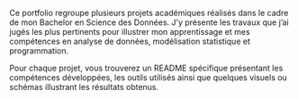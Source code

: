 Ce portfolio regroupe plusieurs projets académiques réalisés dans le cadre de mon Bachelor en Science des Données. 
J’y présente les travaux que j’ai jugés les plus pertinents pour illustrer mon apprentissage et mes compétences en analyse de données, modélisation statistique et programmation.

Pour chaque projet, vous trouverez un README spécifique présentant les compétences développées, les outils utilisés ainsi que quelques visuels ou schémas illustrant les résultats obtenus.
